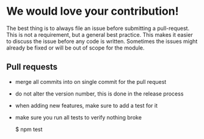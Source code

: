 # We would love your contribution!

The best thing is to always file an issue before submitting a pull-request. This is not a requirement, but a general best practice. This makes it easier to discuss the issue before any code is written. Sometimes the issues might already be fixed or will be out of scope for the module.

## Pull requests

* merge all commits into on single commit for the pull request
* do not alter the version number, this is done in the release process
* when adding new features, make sure to add a test for it
* make sure you run all tests to verify nothing broke
	
	$ npm test

